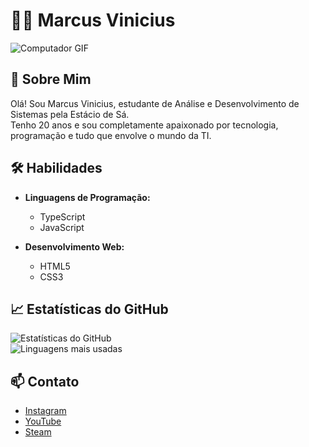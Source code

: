 # 👨‍💻 Marcus Vinicius

![Computador GIF](https://i.gifer.com/Js6x.gif)

## 🧠 Sobre Mim

Olá! Sou Marcus Vinicius, estudante de Análise e Desenvolvimento de Sistemas pela Estácio de Sá.  
Tenho 20 anos e sou completamente apaixonado por tecnologia, programação e tudo que envolve o mundo da TI.

## 🛠️ Habilidades

- **Linguagens de Programação:**
  - TypeScript
  - JavaScript

- **Desenvolvimento Web:**
  - HTML5
  - CSS3

## 📈 Estatísticas do GitHub

![Estatísticas do GitHub](https://github-readme-stats.vercel.app/api?username=Marcux-yz&show_icons=true&theme=tokyonight&count_private=true)  
![Linguagens mais usadas](https://github-readme-stats.vercel.app/api/top-langs/?username=Marcux-yz&layout=compact&theme=tokyonight)

## 📫 Contato

- [Instagram](https://www.instagram.com/marcusviniciusllsousa)
- [YouTube](https://www.youtube.com/@MarcusOGuerreiro7)
- [Steam](https://steamcommunity.com/profiles/76561199827248785/)
